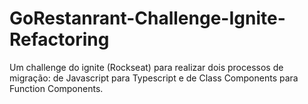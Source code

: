 # GoRestanrant-Challenge-Ignite-Refactoring
Um challenge do ignite (Rockseat) para realizar dois processos de migração: de Javascript para Typescript e de Class Components para Function Components.
